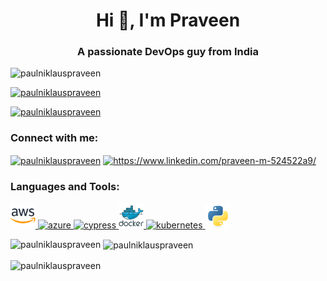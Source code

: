 <h1 align="center">Hi 👋, I'm Praveen</h1>
<h3 align="center">A passionate DevOps guy from India</h3>

<p align="left"> <img src="https://komarev.com/ghpvc/?username=paulniklauspraveen&label=Profile%20views&color=0e75b6&style=flat" alt="paulniklauspraveen" /> </p>

<p align="left"> <a href="https://github.com/ryo-ma/github-profile-trophy"><img src="https://github-profile-trophy.vercel.app/?username=paulniklauspraveen" alt="paulniklauspraveen" /></a> </p>

<p align="left"> <a href="https://twitter.com/paulniklauspraveen" target="blank"><img src="https://img.shields.io/twitter/follow/paulniklauspraveen?logo=twitter&style=for-the-badge" alt="paulniklauspraveen" /></a> </p>

<h3 align="left">Connect with me:</h3>
<p align="left">
<a href="https://twitter.com/paulniklauspraveen" target="blank"><img align="center" src="https://raw.githubusercontent.com/rahuldkjain/github-profile-readme-generator/master/src/images/icons/Social/twitter.svg" alt="paulniklauspraveen" height="30" width="40" /></a>
<a href="https://www.linkedin.com/praveen-m-524522a9/" target="blank"><img align="center" src="https://raw.githubusercontent.com/rahuldkjain/github-profile-readme-generator/master/src/images/icons/Social/linked-in-alt.svg" alt="https://www.linkedin.com/praveen-m-524522a9/" height="30" width="40" /></a>
</p>

<h3 align="left">Languages and Tools:</h3>
<p align="left"> <a href="https://aws.amazon.com" target="_blank" rel="noreferrer"> <img src="https://raw.githubusercontent.com/devicons/devicon/master/icons/amazonwebservices/amazonwebservices-original-wordmark.svg" alt="aws" width="40" height="40"/> </a> <a href="https://azure.microsoft.com/en-in/" target="_blank" rel="noreferrer"> <img src="https://www.vectorlogo.zone/logos/microsoft_azure/microsoft_azure-icon.svg" alt="azure" width="40" height="40"/> </a> <a href="https://www.cypress.io" target="_blank" rel="noreferrer"> <img src="https://raw.githubusercontent.com/simple-icons/simple-icons/6e46ec1fc23b60c8fd0d2f2ff46db82e16dbd75f/icons/cypress.svg" alt="cypress" width="40" height="40"/> </a> <a href="https://www.docker.com/" target="_blank" rel="noreferrer"> <img src="https://raw.githubusercontent.com/devicons/devicon/master/icons/docker/docker-original-wordmark.svg" alt="docker" width="40" height="40"/> </a> <a href="https://kubernetes.io" target="_blank" rel="noreferrer"> <img src="https://www.vectorlogo.zone/logos/kubernetes/kubernetes-icon.svg" alt="kubernetes" width="40" height="40"/> </a> <a href="https://www.python.org" target="_blank" rel="noreferrer"> <img src="https://raw.githubusercontent.com/devicons/devicon/master/icons/python/python-original.svg" alt="python" width="40" height="40"/> </a> </p>

<p><img align="left" src="https://github-readme-stats.vercel.app/api/top-langs?username=paulniklauspraveen&show_icons=true&locale=en&layout=compact" alt="paulniklauspraveen" /></p>

<p>&nbsp;<img align="center" src="https://github-readme-stats.vercel.app/api?username=paulniklauspraveen&show_icons=true&locale=en" alt="paulniklauspraveen" /></p>

<p><img align="center" src="https://github-readme-streak-stats.herokuapp.com/?user=paulniklauspraveen&" alt="paulniklauspraveen" /></p>

